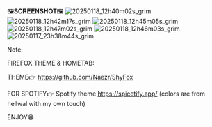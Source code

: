 
🖼️𝐒𝐂𝐑𝐄𝐄𝐍𝐒𝐇𝐎𝐓🖼️
![20250118_12h40m02s_grim](https://github.com/user-attachments/assets/36fa1e2b-2948-4e92-bad4-fda8777b9828)
![20250118_12h42m17s_grim](https://github.com/user-attachments/assets/45193097-0f05-44e1-8b40-3e6f94447000)
![20250118_12h45m05s_grim](https://github.com/user-attachments/assets/36975e24-faa2-478d-b22d-4c2b5ef27225)
![20250118_12h47m02s_grim](https://github.com/user-attachments/assets/5af87f6b-2226-4b04-92b0-559b30ac92c4)
![20250118_12h46m03s_grim](https://github.com/user-attachments/assets/c24d10d5-0c9b-43f8-922c-b1b0388cd013)
![20250117_23h38m44s_grim](https://github.com/user-attachments/assets/2c58cf3c-1d92-43b8-a732-763715abe5e3)






Note: 

FIREFOX THEME & HOMETAB:

THEME👉
https://github.com/Naezr/ShyFox

FOR SPOTIFY👉
Spotify theme https://spicetify.app/ (colors are from hellwal with my own touch)


ENJOY😁
